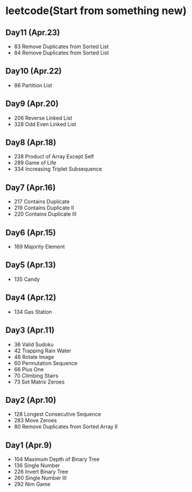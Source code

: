 # leetcode(Start from something new)

## Day11 (Apr.23)
* 83 Remove Duplicates from Sorted List
* 84 Remove Duplicates from Sorted List

## Day10 (Apr.22)
* 86 Partition List

## Day9 (Apr.20)
* 206 Reverse Linked List
* 328 Odd Even Linked List

## Day8 (Apr.18)
* 238 Product of Array Except Self
* 289 Game of Life
* 334	Increasing Triplet Subsequence    

## Day7 (Apr.16)
* 217 Contains Duplicate
* 219 Contains Duplicate II
* 220 Contains Duplicate III

## Day6 (Apr.15)
* 169 Majority Element

## Day5 (Apr.13)
* 135  Candy

## Day4 (Apr.12)
* 134   Gas Station

## Day3 (Apr.11)
* 36  Valid Sudoku
* 42  Trapping Rain Water
* 48  Rotate Image
* 60  Permutation Sequence
* 66  Plus One
* 70  Climbing Stairs
* 73  Set Matrix Zeroes

## Day2 (Apr.10)
* 128  Longest Consecutive Sequence
* 283  Move Zeroes
* 80  Remove Duplicates from Sorted Array II

## Day1 (Apr.9)
* 104  Maximum Depth of Binary Tree
* 136  Single Number
* 226  Invert Binary Tree
* 260  Single Number III
* 292  Nim Game 
